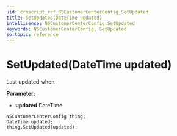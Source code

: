 ```yaml
---
uid: crmscript_ref_NSCustomerCenterConfig_SetUpdated
title: SetUpdated(DateTime updated)
intellisense: NSCustomerCenterConfig.SetUpdated
keywords: NSCustomerCenterConfig, GetUpdated
so.topic: reference
---
```


# SetUpdated(DateTime updated)

Last updated when

**Parameter:** 
* **updated** DateTime

```crmscript
NSCustomerCenterConfig thing;
DateTime updated;
thing.SetUpdated(updated);
```

